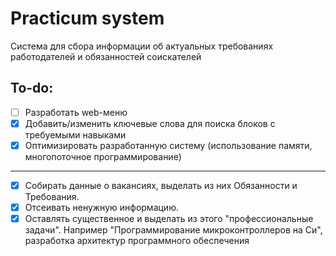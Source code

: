 # Practicum system

Система для сбора информации об актуальных требованиях работодателей и обязанностей соискателей

## To-do:

* [ ] Разработать web-меню
* [x] Добавить/изменить ключевые слова для поиска блоков с требуемыми навыками
* [x] Оптимизировать разработанную систему (использование памяти, многопоточное программирование)

---

* [x] Собирать данные о вакансиях, выделать из них Обязанности и Требования. 
* [x] Отсеивать ненужную информацию.
* [x] Оставлять существенное и выделать из этого "профессиональные задачи". Например "Программирование микроконтроллеров на Си", разработка архитектур программного обеспечения

